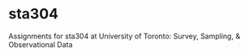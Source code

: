 # sta304
Assignments for sta304 at University of Toronto: Survey, Sampling, &amp; Observational Data
